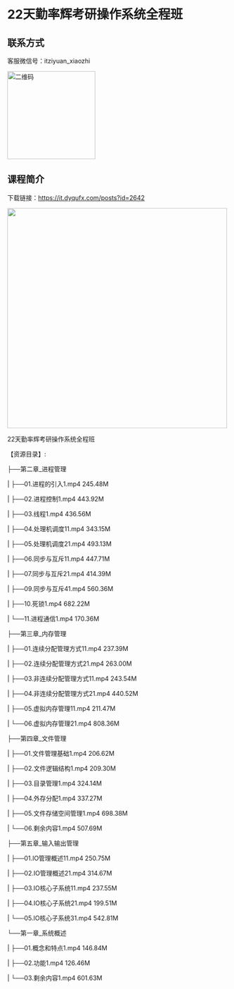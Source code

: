 # 22天勤率辉考研操作系统全程班

## 联系方式

客服微信号：itziyuan_xiaozhi

<img src="https://ziyuanyun.oss-cn-guangzhou.aliyuncs.com/common/20240614073449/666b82192834a.jpg" width="200" height="200" alt="二维码">

## 课程简介

下载链接：https://it.dyqufx.com/posts?id=2642

<img src="https://ziyuanyun.oss-cn-guangzhou.aliyuncs.com/yun/20240515184156/6644917453038.jpg" width="500" alt="">

  22天勤率辉考研操作系统全程班



 【资源目录】:

 ├──第二章_进程管理

 | ├──01.进程的引入1.mp4 245.48M

 | ├──02.进程控制1.mp4 443.92M

 | ├──03.线程1.mp4 436.56M

 | ├──04.处理机调度11.mp4 343.15M

 | ├──05.处理机调度21.mp4 493.13M

 | ├──06.同步与互斥11.mp4 447.71M

 | ├──07.同步与互斥21.mp4 414.39M

 | ├──09.同步与互斥41.mp4 560.36M

 | ├──10.死锁1.mp4 682.22M

 | └──11.进程通信1.mp4 170.36M

 ├──第三章_内存管理

 | ├──01.连续分配管理方式11.mp4 237.39M

 | ├──02.连续分配管理方式21.mp4 263.00M

 | ├──03.非连续分配管理方式11.mp4 243.54M

 | ├──04.非连续分配管理方式21.mp4 440.52M

 | ├──05.虚拟内存管理11.mp4 211.47M

 | └──06.虚拟内存管理21.mp4 808.36M

 ├──第四章_文件管理

 | ├──01.文件管理基础1.mp4 206.62M

 | ├──02.文件逻辑结构1.mp4 209.30M

 | ├──03.目录管理1.mp4 324.14M

 | ├──04.外存分配1.mp4 337.27M

 | ├──05.文件存储空间管理1.mp4 698.38M

 | └──06.剩余内容1.mp4 507.69M

 ├──第五章_输入输出管理

 | ├──01.IO管理概述11.mp4 250.75M

 | ├──02.IO管理概述21.mp4 314.67M

 | ├──03.IO核心子系统11.mp4 237.55M

 | ├──04.IO核心子系统21.mp4 199.51M

 | └──05.IO核心子系统31.mp4 542.81M

 └──第一章_系统概述

 | ├──01.概念和特点1.mp4 146.84M

 | ├──02.功能1.mp4 126.46M

 | └──03.剩余内容1.mp4 601.63M

  
